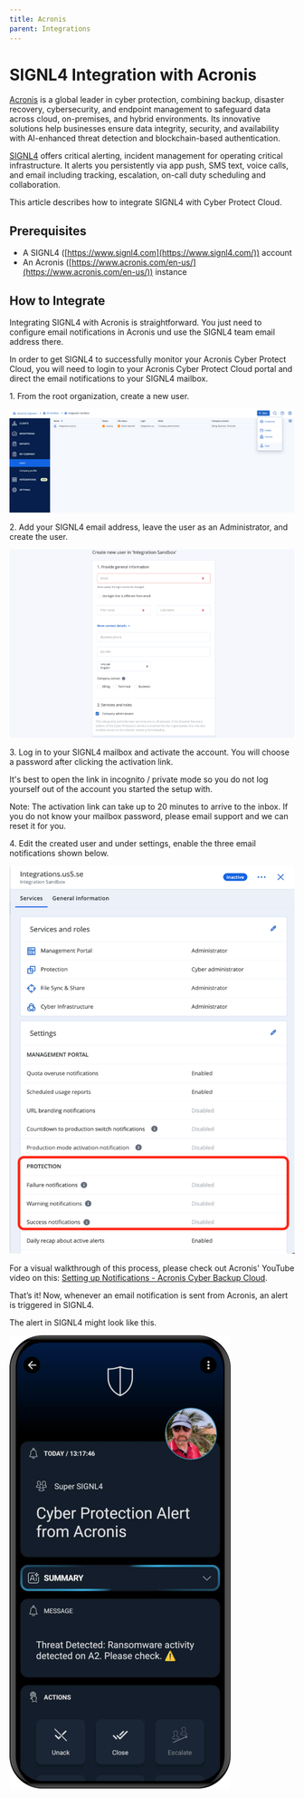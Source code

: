 ```yaml
---
title: Acronis
parent: Integrations
---
```


# SIGNL4 Integration with Acronis

[Acronis](https://www.acronis.com/en-us/) is a global leader in cyber protection, combining backup, disaster recovery, cybersecurity, and endpoint management to safeguard data across cloud, on-premises, and hybrid environments. Its innovative solutions help businesses ensure data integrity, security, and availability with AI-enhanced threat detection and blockchain-based authentication.

[SIGNL4](https://www.signl4.com/) offers critical alerting, incident management for operating critical infrastructure. It alerts you persistently via app push, SMS text, voice calls, and email including tracking, escalation, on-call duty scheduling and collaboration.

This article describes how to integrate SIGNL4 with Cyber Protect Cloud.

## Prerequisites

- A SIGNL4 ([https://www.signl4.com](https://www.signl4.com/)) account
- An Acronis ([https://www.acronis.com/en-us/](https://www.acronis.com/en-us/)) instance

## How to Integrate

Integrating SIGNL4 with Acronis is straightforward. You just need to configure email notifications in Acronis und use the SIGNL4 team email address there.

In order to get SIGNL4 to successfully monitor your Acronis Cyber Protect Cloud, you will need to login to your Acronis Cyber Protect Cloud portal and direct the email notifications to your SIGNL4 mailbox.

1\. From the root organization, create a new user.

![Acronis New User](acronis-new-user.png)

2\. Add your SIGNL4 email address, leave the user as an Administrator, and create the user.

![Acronis User Email](acronis-user-email.png)

3\. Log in to your SIGNL4 mailbox and activate the account. You will choose a password after clicking the activation link.

It's best to open the link in incognito / private mode so you do not log yourself out of the account you started the setup with.

Note: The activation link can take up to 20 minutes to arrive to the inbox. If you do not know your mailbox password, please email support and we can reset it for you.

4\. Edit the created user and under settings, enable the three email notifications shown below.

![Acronis User Email](acronis-email-notifications.png)

For a visual walkthrough of this process, please check out Acronis' YouTube video on this: [Setting up Notifications - Acronis Cyber Backup Cloud](https://www.youtube.com/watch?v=OXd-IUHqVUI).

That’s it! Now, whenever an email notification is sent from Acronis, an alert is triggered in SIGNL4.

The alert in SIGNL4 might look like this.

![SIGNL4 Alert](signl4-acronis.png)
